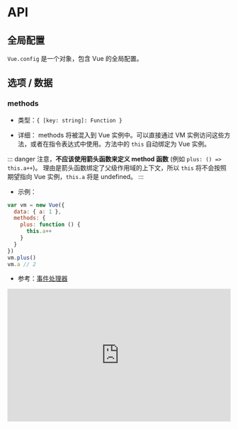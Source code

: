 # API

## 全局配置

`Vue.config` 是一个对象，包含 Vue 的全局配置。

## 选项 / 数据

### methods

* 类型：`{ [key: string]: Function }`

* 详细： methods 将被混入到 Vue 实例中。可以直接通过 VM 实例访问这些方法，或者在指令表达式中使用。方法中的 `this` 自动绑定为 Vue 实例。

::: danger
注意，**不应该使用箭头函数来定义 method 函数** (例如 `plus: () => this.a++`)。
理由是箭头函数绑定了父级作用域的上下文，所以 `this` 将不会按照期望指向 Vue 实例，`this.a` 将是 undefined。
:::

* 示例：

```js
var vm = new Vue({
  data: { a: 1 },
  methods: {
    plus: function () {
      this.a++
    }
  }
})
vm.plus()
vm.a // 2
```

* 参考：[事件处理器](https://cn.vuejs.org/v2/guide/events.html)

<iframe height="300" style="width: 100%;" scrolling="no" title="Solution 9 - Intro to Vue" src="https://codepen.io/GreggPollack/embed/JxgXvq?height=265&theme-id=light&default-tab=result" frameborder="no" allowtransparency="true" allowfullscreen="true">
  See the Pen <a href='https://codepen.io/GreggPollack/pen/JxgXvq'>Solution 9 - Intro to Vue</a> by Gregg Pollack
  (<a href='https://codepen.io/GreggPollack'>@GreggPollack</a>) on <a href='https://codepen.io'>CodePen</a>.
</iframe>
